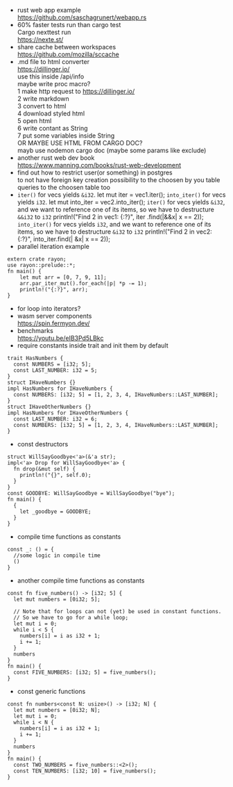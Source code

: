 * rust web app example <br/>
https://github.com/saschagrunert/webapp.rs <br/>
* 60% faster tests run than cargo test <br/>
Cargo nexttest run <br/>
https://nexte.st/ <br/>
* share cache between workspaces <br/>
https://github.com/mozilla/sccache <br/>
* .md file to html converter <br/>
https://dillinger.io/ <br/>
use this inside /api/info <br/>
maybe write proc macro? <br/>
1 make http request to https://dillinger.io/ <br/>
2 write markdown <br/>
3 convert to html <br/>
4 download styled html <br/>
5 open html <br/>
6 write contant as String <br/>
7 put some variables inside String <br/>
OR MAYBE USE HTML FROM CARGO DOC? <br/>
mayb use nodemon cargo doc (maybe some params like exclude) <br/>
* another rust web dev book <br/>
https://www.manning.com/books/rust-web-development <br/>
* find out how to restrict user(or something) in postgres <br/>
to not have foreign key creation possibility to the choosen by you table <br/>
queries to the choosen table too <br/>
* `iter()` for vecs yields `&i32`.
let mut iter = vec1.iter();
`into_iter()` for vecs yields `i32`.
let mut into_iter = vec2.into_iter();
`iter()` for vecs yields `&i32`, and we want to reference one of its
items, so we have to destructure `&&i32` to `i32`
println!("Find 2 in vec1: {:?}", iter .find(|&&x| x == 2));
`into_iter()` for vecs yields `i32`, and we want to reference one of
its items, so we have to destructure `&i32` to `i32`
println!("Find 2 in vec2: {:?}", into_iter.find(| &x| x == 2));
* parallel iteration example
```
extern crate rayon;
use rayon::prelude::*;
fn main() {
    let mut arr = [0, 7, 9, 11];
    arr.par_iter_mut().for_each(|p| *p -= 1);
    println!("{:?}", arr);
}
```
* for loop into iterators?
* wasm server components <br/>
https://spin.fermyon.dev/
* benchmarks </br>
https://youtu.be/eIB3Pd5LBkc
* require constants inside trait and init them by default
```
trait HasNumbers {
  const NUMBERS = [i32; 5];
  const LAST_NUMBER: i32 = 5;
}
struct IHaveNumbers {}
impl HasNumbers for IHaveNumbers {
  const NUMBERS: [i32; 5] = [1, 2, 3, 4, IHaveNumbers::LAST_NUMBER];
}
struct IHaveOtherNumbers {}
impl HasNumbers for IHaveOtherNumbers {
  const LAST_NUMBER: i32 = 6; 
  const NUMBERS: [i32; 5] = [1, 2, 3, 4, IHaveNumbers::LAST_NUMBER];
}
```
* const destructors
```
struct WillSayGoodbye<'a>(&'a str);
impl<'a> Drop for WillSayGoodbye<'a> {
  fn drop(&mut self) {
    println!("{}", self.0);
  }
}
const GOODBYE: WillSayGoodbye = WillSayGoodbye("bye");
fn main() {
  {
    let _goodbye = GOODBYE;
  }
}
```
* compile time functions as constants
```
const _: () = {
  //some logic in compile time
  ()
}
```
* another compile time functions as constants
```
const fn five_numbers() -> [i32; 5] {
  let mut numbers = [0i32; 5];
  
  // Note that for loops can not (yet) be used in constant functions.
  // So we have to go for a while loop;
  let mut i = 0;
  while i < 5 {
    numbers[i] = i as i32 + 1;
    i += 1;
  }
  numbers
}
fn main() {
  const FIVE_NUMBERS: [i32; 5] = five_numbers();
}
```
* const generic functions
```
const fn numbers<const N: usize>() -> [i32; N] {
  let mut numbers = [0i32; N];
  let mut i = 0;
  while i < N {
    numbers[i] = i as i32 + 1;
    i += 1;
  }
  numbers
}
fn main() {
  const TWO_NUMBERS = five_numbers::<2>();
  const TEN_NUMBERS: [i32; 10] = five_numbers();
}
```
